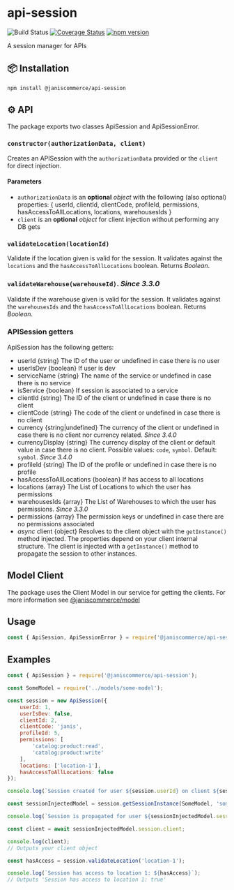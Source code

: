 # api-session

![Build Status](https://github.com/janis-commerce/api-session/workflows/Build%20Status/badge.svg)
[![Coverage Status](https://coveralls.io/repos/github/janis-commerce/api-session/badge.svg?branch=master)](https://coveralls.io/github/janis-commerce/api-session?branch=master)
[![npm version](https://badge.fury.io/js/%40janiscommerce%2Fapi-session.svg)](https://www.npmjs.com/package/@janiscommerce/api-session)


A session manager for APIs

## 📦 Installation
```sh
npm install @janiscommerce/api-session
```

## :gear: API
The package exports two classes ApiSession and ApiSessionError.

### `constructor(authorizationData, client)`

Creates an APISession with the `authorizationData` provided or the `client` for direct injection.

#### Parameters

- `authorizationData` is an **optional** _object_ with the following (also optional) properties: { userId, clientId, clientCode, profileId, permissions, hasAccessToAllLocations, locations, warehousesIds }
- `client` is an **optional** _object_ for client injection without performing any DB gets

### `validateLocation(locationId)`

Validate if the location given is valid for the session. It validates against the `locations` and the `hasAccessToAllLocations` boolean.
Returns *Boolean*.

### `validateWarehouse(warehouseId)`. _Since 3.3.0_

Validate if the warehouse given is valid for the session. It validates against the `warehousesIds` and the `hasAccessToAllLocations` boolean.
Returns *Boolean*.

### APISession getters

ApiSession has the following getters:

* userId {string} The ID of the user or undefined in case there is no user
* userIsDev {boolean} If user is dev
* serviceName {string} The name of the service or undefined in case there is no service
* isService {boolean} If session is associated to a service
* clientId {string} The ID of the client or undefined in case there is no client
* clientCode {string} The code of the client or undefined in case there is no client
* currency {string|undefined} The currency of the client or undefined in case there is no client nor currency related. _Since 3.4.0_
* currencyDisplay {string} The currency display of the client or default value in case there is no client. Possible values: `code`, `symbol`. Default: `symbol`. _Since 3.4.0_
* profileId {string} The ID of the profile or undefined in case there is no profile
* hasAccessToAllLocations {boolean} If has access to all locations
* locations {array<string>} The List of Locations to which the user has permissions
* warehousesIds {array<string>} The List of Warehouses to which the user has permissions. _Since 3.3.0_
* permissions {array} The permission keys or undefined in case there are no permissions associated
* *async* client {object} Resolves to the client object with the `getInstance()` method injected. The properties depend on your client internal structure. The client is injected with a `getInstance()` method to propagate the session to other instances.

## Model Client
The package uses the Client Model in our service for getting the clients. For more information see [@janiscommerce/model](https://www.npmjs.com/package/@janiscommerce/model)

## Usage
```js
const { ApiSession, ApiSessionError } = require('@janiscommerce/api-session');
```

## Examples
```js
const { ApiSession } = require('@janiscommerce/api-session');

const SomeModel = require('../models/some-model');

const session = new ApiSession({
	userId: 1,
	userIsDev: false,
	clientId: 2,
	clientCode: 'janis',
	profileId: 5,
	permissions: [
		'catalog:product:read',
		'catalog:product:write'
	],
	locations: ['location-1'],
	hasAccessToAllLocations: false
});

console.log(`Session created for user ${session.userId} on client ${session.clientCode}.`);

const sessionInjectedModel = session.getSessionInstance(SomeModel, 'some-param', 'some-other-param');

console.log(`Session is propagated for user ${sessionInjectedModel.session.userId} on client ${sessionInjectedModel.session.clientCode}.`);

const client = await sessionInjectedModel.session.client;

console.log(client);
// Outputs your client object

const hasAccess = session.validateLocation('location-1');

console.log(`Session has access to location 1: ${hasAccess}`);
// Outputs 'Session has access to location 1: true'
```
